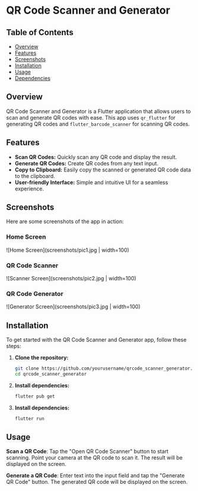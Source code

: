 # QR Code Scanner and Generator



## Table of Contents
- [Overview](#overview)
- [Features](#features)
- [Screenshots](#screenshots)
- [Installation](#installation)
- [Usage](#usage)
- [Dependencies](#dependencies)

## Overview

QR Code Scanner and Generator is a Flutter application that allows users to scan and generate QR codes with ease. This app uses `qr_flutter` for generating QR codes and `flutter_barcode_scanner` for scanning QR codes.

## Features

- **Scan QR Codes:** Quickly scan any QR code and display the result.
- **Generate QR Codes:** Create QR codes from any text input.
- **Copy to Clipboard:** Easily copy the scanned or generated QR code data to the clipboard.
- **User-friendly Interface:** Simple and intuitive UI for a seamless experience.

## Screenshots

Here are some screenshots of the app in action:

### Home Screen
![Home Screen](screenshots/pic1.jpg | width=100)

### QR Code Scanner
![Scanner Screen](screenshots/pic2.jpg | width=100)

### QR Code Generator
![Generator Screen](screenshots/pic3.jpg | width=100) 

## Installation

To get started with the QR Code Scanner and Generator app, follow these steps:

1. **Clone the repository:**
   ```sh
   git clone https://github.com/yourusername/qrcode_scanner_generator.git
   cd qrcode_scanner_generator

2. **Install dependencies:**
   ```sh
   flutter pub get

3. **Install dependencies:**
   ```sh
   flutter run

## Usage

**Scan a QR Code**: Tap the "Open QR Code Scanner" button to start scanning. Point your camera at the QR code to scan it. The result will be displayed on the screen.

**Generate a QR Code**: Enter text into the input field and tap the "Generate QR Code" button. The generated QR code will be displayed on the screen.

   

